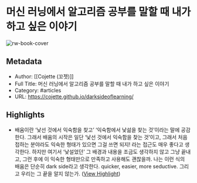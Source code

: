 # 머신 러닝에서 알고리즘 공부를 말할 때 내가 하고 싶은 이야기

![rw-book-cover](https://readwise-assets.s3.amazonaws.com/static/images/article3.5c705a01b476.png)

## Metadata
- Author: [[Cojette (꼬젯)]]
- Full Title: 머신 러닝에서 알고리즘 공부를 말할 때 내가 하고 싶은 이야기
- Category: #articles
- URL: https://cojette.github.io/darksideoflearning/

## Highlights
- 배움이란 ‘낯선 것에서 익숙함을 찾고’ ‘익숙함에서 낯섦을 찾는 것’이라는 말에 공감한다. 그래서 배움의 시작은 일단 ‘낯선 것에서 익숙함을 찾는 것’이고, 그래서 처음 접하는 분야라도 익숙한 형태가 있으면 그걸 쓰면 되지! 라는 접근도 매우 좋다고 생각한다. 하지만 여기서 ‘낯설었던’ 그 배경과 내용을 조금도 생각하지 않고 그냥 끝내고, 그런 후에 이 익숙한 형태만으로 만족하고 사용해도 괜찮을까. 나는 이런 식의 배움은 단순히 dark side라고 생각한다. quicker, easier, more seductive. 그리고 우리는 그 끝을 알지 않는가. ([View Highlight](https://instapaper.com/read/927492392/5819184))
